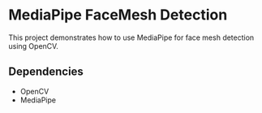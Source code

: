 # MediaPipe FaceMesh Detection

This project demonstrates how to use MediaPipe for face mesh detection using OpenCV.

## Dependencies

- OpenCV
- MediaPipe



